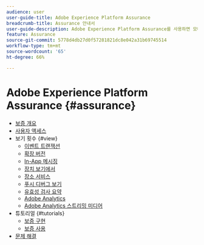 ```yaml
---
audience: user
user-guide-title: Adobe Experience Platform Assurance
breadcrumb-title: Assurance 안내서
user-guide-description: Adobe Experience Platform Assurance를 사용하면 모바일 애플리케이션 내에서 데이터를 수집하거나 경험을 제공하는 방식을 검사하고, 증명하고, 시뮬레이트하고, 검증할 수 있습니다.
feature: Assurance
source-git-commit: 5778d4db27d0f57281821dc8e042a31b69745514
workflow-type: tm+mt
source-wordcount: '65'
ht-degree: 66%

---
```



# Adobe Experience Platform Assurance {#assurance}

- [보증 개요](./home.md)
- [사용자 액세스](./user-access.md)
- 보기 횟수 {#view}
   - [이벤트 트랜잭션](./views/event-transactions.md)
   - [확장 버전](./views/extension-versions.md)
   - [In-App 메시징](./views/in-app-messaging.md)
   - [장치 보기에서](./views/on-device-views.md)
   - [장소 서비스](./views/places-service.md)
   - [푸시 디버그 보기](./views/push-debug-view.md)
   - [유효성 검사 요약](./views/validation-summary.md)
   - [Adobe Analytics](./views/adobe-analytics.md)
   - [Adobe Analytics 스트리밍 미디어](./views/adobe-analytics-streaming-media.md)
- 튜토리얼 {#tutorials}
   - [보증 구현](./tutorials/implement-assurance.md)
   - [보증 사용](./tutorials/using-assurance.md)
- [문제 해결](./troubleshooting.md)